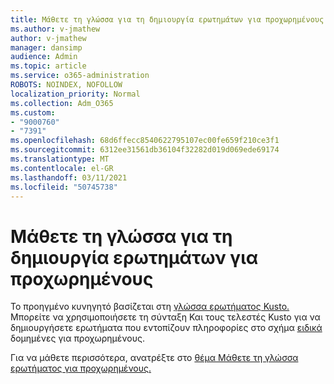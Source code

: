 ```yaml
---
title: Μάθετε τη γλώσσα για τη δημιουργία ερωτημάτων για προχωρημένους
ms.author: v-jmathew
author: v-jmathew
manager: dansimp
audience: Admin
ms.topic: article
ms.service: o365-administration
ROBOTS: NOINDEX, NOFOLLOW
localization_priority: Normal
ms.collection: Adm_O365
ms.custom:
- "9000760"
- "7391"
ms.openlocfilehash: 68d6ffecc8540622795107ec00fe659f210ce3f1
ms.sourcegitcommit: 6312ee31561db36104f32282d019d069ede69174
ms.translationtype: MT
ms.contentlocale: el-GR
ms.lasthandoff: 03/11/2021
ms.locfileid: "50745738"
---
```

# <a name="learn-the-language-for-creating-advanced-hunting-queries"></a>Μάθετε τη γλώσσα για τη δημιουργία ερωτημάτων για προχωρημένους

Το προηγμένο κυνηγητό βασίζεται στη [γλώσσα ερωτήματος Kusto.](https://go.microsoft.com/fwlink/?linkid=2144620) Μπορείτε να χρησιμοποιήσετε τη σύνταξη Και τους τελεστές Kusto για να δημιουργήσετε ερωτήματα που εντοπίζουν πληροφορίες στο σχήμα [ειδικά](https://go.microsoft.com/fwlink/?linkid=2144621) δομημένες για προχωρημένους.

Για να μάθετε περισσότερα, ανατρέξτε στο [θέμα Μάθετε τη γλώσσα ερωτήματος για προχωρημένους.](https://go.microsoft.com/fwlink/?linkid=2144518)
